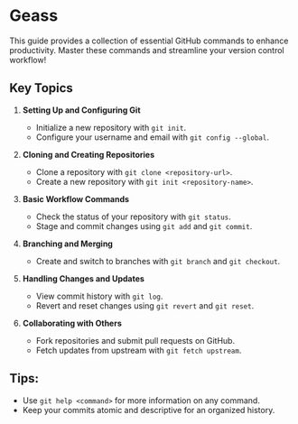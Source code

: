 # Geass

This guide provides a collection of essential GitHub commands to enhance productivity. Master these commands and streamline your version control workflow!

## Key Topics

1. **Setting Up and Configuring Git**
   - Initialize a new repository with `git init`.
   - Configure your username and email with `git config --global`.

2. **Cloning and Creating Repositories**
   - Clone a repository with `git clone <repository-url>`.
   - Create a new repository with `git init <repository-name>`.

3. **Basic Workflow Commands**
   - Check the status of your repository with `git status`.
   - Stage and commit changes using `git add` and `git commit`.

4. **Branching and Merging**
   - Create and switch to branches with `git branch` and `git checkout`.

5. **Handling Changes and Updates**
   - View commit history with `git log`.
   - Revert and reset changes using `git revert` and `git reset`.

6. **Collaborating with Others**
   - Fork repositories and submit pull requests on GitHub.
   - Fetch updates from upstream with `git fetch upstream`.

## Tips:
- Use `git help <command>` for more information on any command.
- Keep your commits atomic and descriptive for an organized history.
